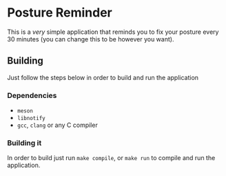 # Posture Reminder

This is a _very_ simple application that reminds you to fix your posture every 30 minutes (you can change this to be however you want).

## Building

Just follow the steps below in order to build and run the application

### Dependencies

- ```meson```
- ```libnotify```
- ```gcc```, ```clang``` or any C compiler

### Building it

In order to build just run ```make compile```, or ```make run``` to compile and run the application.

